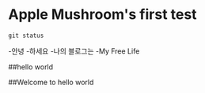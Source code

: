 
# Apple Mushroom's first test 
```
git status
```

-안녕
-하세요 
-나의 블로그는 
-My Free Life 

##hello world 

##Welcome to hello world  
